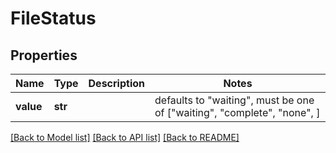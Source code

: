 # FileStatus


## Properties
Name | Type | Description | Notes
------------ | ------------- | ------------- | -------------
**value** | **str** |  | defaults to "waiting",  must be one of ["waiting", "complete", "none", ]

[[Back to Model list]](../README.md#documentation-for-models) [[Back to API list]](../README.md#documentation-for-api-endpoints) [[Back to README]](../README.md)


